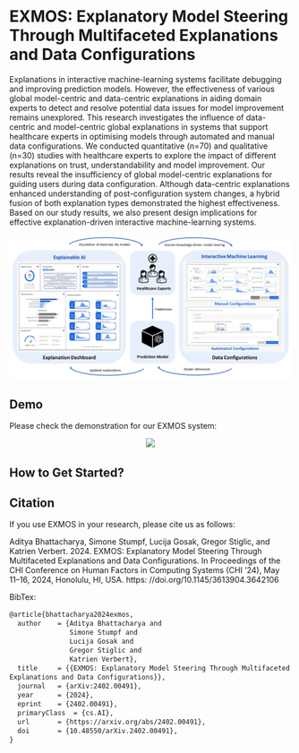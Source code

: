 # EXMOS: Explanatory Model Steering Through Multifaceted Explanations and Data Configurations

Explanations in interactive machine-learning systems facilitate debugging and improving prediction models. However, the effectiveness of various global model-centric and data-centric explanations in aiding domain experts to detect and resolve potential data issues for model improvement remains unexplored. This research investigates the influence of data-centric and model-centric global explanations in systems that support healthcare experts in optimising models through automated and manual data configurations. We conducted quantitative (n=70) and qualitative (n=30) studies with healthcare experts to explore the impact of different explanations on trust, understandability and model improvement. Our results reveal the insufficiency of global model-centric explanations for guiding users during data configuration. Although data-centric explanations enhanced understanding of post-configuration system changes, a hybrid fusion of both explanation types demonstrated the highest effectiveness. Based on our study results, we also present design implications for effective explanation-driven interactive machine-learning systems.

<p align="center" width="100%">
<a href="https://www.youtube.com/watch?v=DP1tAejstAg" target="_blank"><img src="https://github.com/adib0073/EXMOS/blob/main/images/XIL%20Systems.jpg" width="650" alt="EXMOS System"/></a>
</p>

## Demo

Please check the demonstration for our EXMOS system:

<center>
    <img src="[https://github.com/adib0073/EXMOS/blob/main/images/exmos_hyb.png](https://www.youtube.com/embed/DP1tAejstAg) width="450"">
</center>


## How to Get Started?


## Citation
If you use EXMOS in your research, please cite us as follows:

Aditya Bhattacharya, Simone Stumpf, Lucija Gosak, Gregor Stiglic, and Katrien Verbert. 2024. EXMOS: Explanatory Model Steering Through Multifaceted Explanations and Data Configurations. In Proceedings of the CHI Conference on Human Factors in Computing Systems (CHI ’24), May 11–16, 2024, Honolulu, HI, USA. https:
//doi.org/10.1145/3613904.3642106

BibTex:

```
@article{bhattacharya2024exmos,
  author    = {Aditya Bhattacharya and
               Simone Stumpf and
               Lucija Gosak and
               Gregor Stiglic and
               Katrien Verbert},
  title     = {{EXMOS: Explanatory Model Steering Through Multifaceted Explanations and Data Configurations}},
  journal   = {arXiv:2402.00491},
  year      = {2024},
  eprint    = {2402.00491},
  primaryClass  = {cs.AI},
  url       = {https://arxiv.org/abs/2402.00491},
  doi       = {10.48550/arXiv.2402.00491},
}
```
